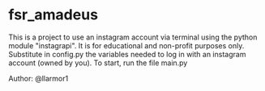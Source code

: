 # fsr_amadeus

This is a project to use an instagram account via terminal using the python module "instagrapi". It is for educational and non-profit purposes only.
Substitute in config.py the variables needed to log in with an instagram account (owned by you).
To start, run the file main.py

Author: @llarmor1
